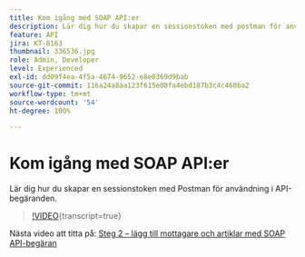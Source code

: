```yaml
---
title: Kom igång med SOAP API:er
description: Lär dig hur du skapar en sessionstoken med postman för användning i API-begäranden
feature: API
jira: KT-8163
thumbnail: 336536.jpg
role: Admin, Developer
level: Experienced
exl-id: dd09f4ea-4f5a-4674-9652-e8e0369d9bab
source-git-commit: 116a24a8aa123f615e08fa4ebd187b3c4c460ba2
workflow-type: tm+mt
source-wordcount: '54'
ht-degree: 100%

---
```


# Kom igång med SOAP API:er

Lär dig hur du skapar en sessionstoken med Postman för användning i API-begäranden.

>[!VIDEO](https://video.tv.adobe.com/v/336536?quality=12&learn=on){transcript=true}

Nästa video att titta på: [Steg 2 – lägg till mottagare och artiklar med SOAP API-begäran](/help/tutorial-use-soap-apis/add-recipients-and-articles-using-soap-api-requests.md)
